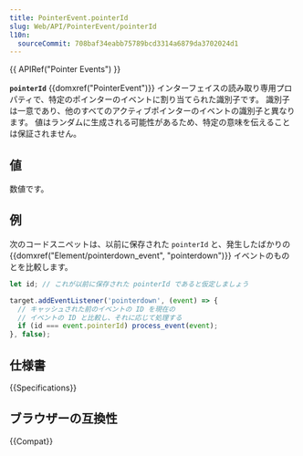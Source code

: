 ```yaml
---
title: PointerEvent.pointerId
slug: Web/API/PointerEvent/pointerId
l10n:
  sourceCommit: 708baf34eabb75789bcd3314a6879da3702024d1
---
```


{{ APIRef("Pointer Events") }}

**`pointerId`** {{domxref("PointerEvent")}} インターフェイスの読み取り専用プロパティで、特定のポインターのイベントに割り当てられた識別子です。 識別子は一意であり、他のすべてのアクティブポインターのイベントの識別子と異なります。 値はランダムに生成される可能性があるため、特定の意味を伝えることは保証されません。

## 値

数値です。

## 例

次のコードスニペットは、以前に保存された `pointerId` と、発生したばかりの {{domxref("Element/pointerdown_event", "pointerdown")}} イベントのものとを比較します。

```js
let id; // これが以前に保存された pointerId であると仮定しましょう

target.addEventListener('pointerdown', (event) => {
  // キャッシュされた前のイベントの ID を現在の
  // イベントの ID と比較し、それに応じて処理する
  if (id === event.pointerId) process_event(event);
}, false);
```

## 仕様書

{{Specifications}}

## ブラウザーの互換性

{{Compat}}
